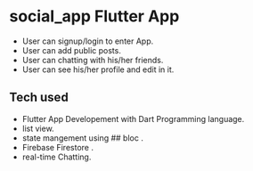 # social_app Flutter App
- User can signup/login to enter App.
- User can add public posts.
- User can chatting with his/her friends.
- User can see his/her profile and edit in it.
## Tech used
- Flutter App Developement with Dart Programming language.
- list view.
- state mangement using ## bloc .
- Firebase Firestore .
- real-time Chatting.
